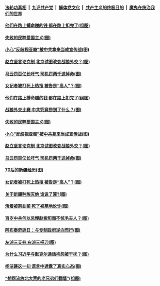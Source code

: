 ####  [法轮功真相](../../../../basic/blob/master/README.md?t=04140702) &nbsp;|&nbsp; [九评共产党](../../../../9ping.md/blob/master/README.md?t=04140702) &nbsp;|&nbsp; [解体党文化](../../../../jtdwh.md/blob/master/README.md?t=04140702)  &nbsp;|&nbsp; [共产主义的终极目的](../../../../gczydzjmd.md/blob/master/README.md?t=04140702) &nbsp;|&nbsp; [魔鬼在统治我们的世界](../../../../mgztzwmdsj.md/blob/master/README.md?t=04140702) 

#### [他们在路上搏命赚的钱 都在路上扣完了(组图)](../pages/p4/968677.md?t=04140702) 

#### [失败的民粹爱国主义(图)](../pages/p4/968675.md?t=04140702) 

#### [小心“反歧视亚裔”被中共拿来当成宣传战(图)](../pages/p4/968670.md?t=04140702) 

#### [赵立坚言论克制 北京试图改变战狼外交？(图)](../pages/p4/968668.md?t=04140702) 

#### [马云罚百亿长吁气 司机罚两千送掉命(图)](../pages/p4/968562.md?t=04140702) 

#### [女记者被打死上热搜 被告是“高人”？(图)](../pages/p4/968569.md?t=04140702) 

#### [他们在路上搏命赚的钱 都在路上扣完了(组图)](../pages/p4/968677.md?t=04140702) 

#### [战狼外交比赛 中共究竟捞到了什么？(图)](../pages/p4/968667.md?t=04140702) 

#### [失败的民粹爱国主义(图)](../pages/p4/968675.md?t=04140702) 

#### [小心“反歧视亚裔”被中共拿来当成宣传战(图)](../pages/p4/968670.md?t=04140702) 

#### [赵立坚言论克制 北京试图改变战狼外交？(图)](../pages/p4/968668.md?t=04140702) 



#### [马云罚百亿长吁气 司机罚两千送掉命(图)](../pages/p4/968562.md?t=04140702) 

#### [70后的新疆经历(图)](../pages/p4/968573.md?t=04140702) 

#### [女记者被打死上热搜 被告是“高人”？(图)](../pages/p4/968569.md?t=04140702) 

#### [关于新疆种族灭绝 谁说了算?(图)](../pages/p4/968565.md?t=04140702) 


#### [活着被割韭菜 死了被墓地讹诈(图)](../pages/p4/968463.md?t=04140702) 

#### [百岁中共何以忌惮赵紫阳而不怵毛夫人？(图)](../pages/p4/968458.md?t=04140702) 

#### [阿布泰奇迹日：与专制政府逆向而行(图)](../pages/p4/968442.md?t=04140702) 

#### [左派三支柱 右派三把刀(图)](../pages/p4/968460.md?t=04140702) 

#### [为什么习近平与默克尔通话抱怨被干扰？(图)](../pages/p4/968444.md?t=04140702) 


#### [杨洁篪这一句 谎言中透露了真实心态(图)](../pages/p4/968397.md?t=04140702) 

#### [“想帮流放北大荒的老兄弟们翻墙”(组图)](../pages/p4/968186.md?t=04140702) 

